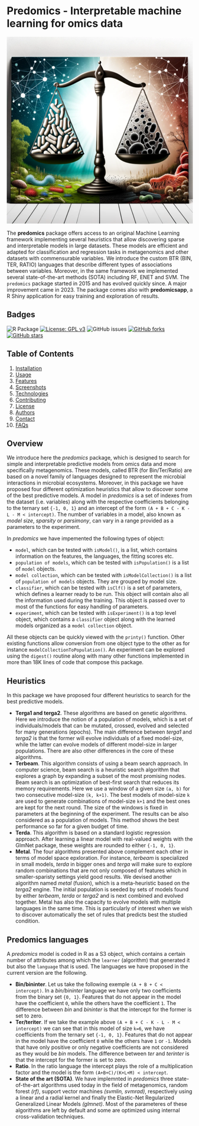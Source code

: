 # Predomics - Interpretable machine learning for omics data

![](man/figures/illustration2.png)

The **predomics** package offers access to an original Machine Learning framework implementing several heuristics that allow discovering sparse and interpretable models in large datasets. These models are efficient and adapted for classification and regression tasks in metagenomics and other datasets with commensurable variables. We introduce the custom BTR (BIN, TER, RATIO) languages that describe different types of associations between variables. Moreover, in the same framework we implemented several state-of-the-art methods (SOTA) including RF, ENET and SVM. The `predomics` package started in 2015 and has evolved quickly since. A major improvement came in 2023. The package comes also with **predomicsapp**, a R Shiny application for easy training and exploration of results.

## Badges

![R Package](https://github.com/predomics/predomicspkg/workflows/R/badge.svg) [![License: GPL v3](https://img.shields.io/badge/License-GPLv3-blue.svg)](https://www.gnu.org/licenses/gpl-3.0) ![GitHub issues](https://img.shields.io/github/issues/predomics/predomicspkg) [![GitHub forks](https://img.shields.io/github/forks/predomics/predomicspkg?style=social)](https://github.com/predomics/predomicspkg/network/members) [![GitHub stars](https://img.shields.io/github/stars/predomics/predomicspkg?style=social)](https://github.com/predomics/predomicspkg/stargazers)

## Table of Contents

1.  [Installation](Installation.html)
2.  [Usage](Usage.html)
3.  [Features](Features.html)
4.  [Screenshots](Screenshots.html)
5.  [Technologies](Technologies.html)
6.  [Contributing](Contributing.html)
7.  [License](LICENSE-text.html)
8.  [Authors](Authors.html)
9.  [Contact](Contact.html)
10. [FAQs](FAQs.html)

## Overview

We introduce here the *predomics* package, which is designed to search for simple and interpretable predictive models from omics data and more specifically metagenomics. These models, called BTR (for Bin/Ter/Ratio) are based on a novel family of languages designed to represent the microbial interactions in microbial ecosystems. Moreover, in this package we have proposed four different optimization heuristics that allow to discover some of the best predictive models. A model in *predomics* is a set of indexes from the dataset (i.e. variables) along with the respective coefficients belonging to the ternary set `{-1, 0, 1}` and an intercept of the form `(A + B + C - K - L - M < intercept)`. The number of variables in a model, also known as *model size*, *sparsity* or *parsimony*, can vary in a range provided as a parameters to the experiment.

In *predomics* we have impemented the following types of object:

-   `model`, which can be tested with `isModel()`, is a list, which contains information on the features, the languages, the fitting scores etc.
-   `population of models`, which can be tested with `isPopulation()` is a list of `model` objects.
-   `model collection`, which can be tested with `isModelCollection()` is a list of `population of models` objects. They are grouped by model size.
-   `classifier`, which can be tested with `isClf()` is a set of parameters, which defines a learner ready to be run. This object will contain also all the information used during the training. This object is passed over to most of the functions for easy handling of parameters.
-   `experiment`, which can be tested with `isExperiment()` is a top level object, which contains a `classifier` object along with the learned models organized as a `model collection` object.

All these objects can be quickly viewed with the `printy()` function. Other existing functions allow conversion from one object type to the other as for instance `modelCollectionToPopulation()`. An experiment can be explored using the `digest()` routine along with many other functions implemented in more than 18K lines of code that compose this package.

## Heuristics

In this package we have proposed four different heuristics to search for the best predictive models.

-   **Terga1 and terga2**. These algorithms are based on genetic algorithms. Here we introduce the notion of a population of models, which is a set of individuals/models that can be mutated, crossed, evolved and selected for many generations (epochs). The main difference between *terga1* and *terga2* is that the former will evolve individuals of a fixed model-size, while the latter can evolve models of different model-size in larger populations. There are also other differences in the core of these algorithms.
-   **Terbeam**. This algorithm consists of using a beam search approach. In computer science, beam search is a heuristic search algorithm that explores a graph by expanding a subset of the most promising nodes. Beam search is an optimization of best-first search that reduces its memory requirements. Here we use a window of a given size `(a, b)` for two consecutive model-size `(k, k+1)`. The best models of model-size `k` are used to generate combinations of model-size `k+1` and the best ones are kept for the next round. The size of the windows is fixed in parameters at the beginning of the experiment. The results can be also considered as a population of models. This method shows the best performance so far for a given budget of time.
-   **Terda**. This algorithm is based on a standard logistic regression approach. After learning a linear model with real-valued weights with the GlmNet package, these weights are rounded to either `{-1, 0, 1}`.
-   **Metal**. The four algorithms presented above complement each other in terms of model space epxloration. For instance, *terbeam* is specialized in small models, *terda* in bigger ones and *terga* will make sure to explore random combinations that are not only composed of features which in smaller-sparisty settings yield good results. We devised another algorithm named *metal* (fusion), which is a meta-heuristic based on the *terga2* engine. The initial population is seeded by sets of models found by either *terbeam*, *terda* or *terga2* and is next combined and evolved together. Metal has also the capacity to evolve models with multiple languages in the same time. This is particularly of interest when we wish to discover automatically the set of rules that predicts best the studied condition.

## Predomics languages

A *predomics* model is coded in R as a S3 object, which contains a certain number of attributes among which the `learner` (algorithm) that generated it but also the `language` that is used. The languages we have proposed in the current version are the following.

-   **Bin/bininter**. Let us take the following exemple `(A + B + C < intercept)`. In a *bin/bininter* language we have only two coefficients from the binary set `{0, 1}`. Features that do not appear in the model have the coefficient `0`, while the others have the coefficient `1`. The difference between *bin* and *bininter* is that the intercept for the former is set to zero.
-   **Ter/teriter**. If we take the example above `(A + B + C - K - L - M < intercept)` we can see that in this model of size `k=6`, we have coefficients from the ternary set `{-1, 0, 1}`. Features that do not appear in the model have the coefficient `0` while the others have `1` or `-1`. Models that have only positive or only negative coefficients are not considered as they would be *bin* models. The difference between *ter* and *terinter* is that the intercept for the former is set to zero.
-   **Ratio**. In the ratio language the intercept plays the role of a multiplication factor and the model is the form `(A+B+C)/(K+L+M) < intercept`.
-   **State of the art (SOTA)**. We have implemnted in *predomics* three state-of-the-art algorithms used today in the field of metagenomics, random forest *(rf)*, support vector machines *(svmlin, svmrad)*, respectively using a linear and a radial kernel and finally the Elastic-Net Regularized Generalized Linear Models *(glmnet)*. Most of the parameteres of these algorithms are left by default and some are optimized using internal cross-validation techniques.
